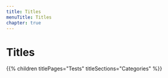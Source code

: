 ```yaml
---
title: Titles
menuTitle: Titles
chapter: true
---
```


# Titles

{{% children titlePages="Tests" titleSections="Categories" %}}
